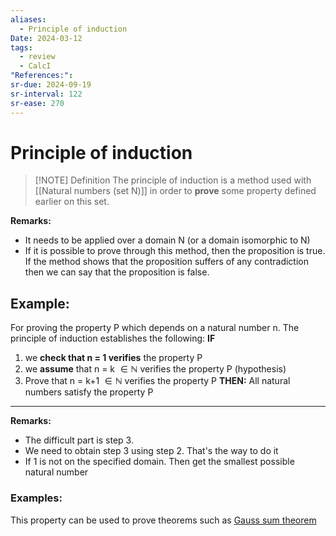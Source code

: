 ```yaml
---
aliases:
  - Principle of induction
Date: 2024-03-12
tags:
  - review
  - CalcI
"References:": 
sr-due: 2024-09-19
sr-interval: 122
sr-ease: 270
---
```

# Principle of induction

> [!NOTE] Definition
> The principle of induction is a method used with [[Natural numbers (set N)]] in order to **prove** some property defined earlier on this set.

**Remarks:**
+ It needs to be applied over a domain N (or a domain isomorphic to N)
+ If it is possible to prove through this method, then the proposition is true. If the method shows that the proposition suffers of any contradiction then we can say that the proposition is false.

## Example: 
For proving the property P which depends on a natural number n. The principle of induction establishes the following: 
**IF**
1. we **check that n = 1 verifies** the property P
2. we **assume** that n = k  $\in \mathbb{N}$ verifies the property P (hypothesis)
3.  Prove that n = k+1 $\in \mathbb{N}$ verifies the property P
**THEN:**
All natural numbers satisfy the property P

---
**Remarks:**
+ The difficult part is step 3. 
+ We need to obtain step 3 using step 2. That's the way to do it
+ If 1 is not on the specified domain. Then get the smallest possible natural number
### Examples: 
This property can be used to prove theorems such as [Gauss sum theorem](Gauss%20sum%20theorem.md)